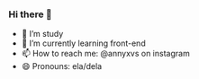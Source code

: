 ### Hi there 👋

- 🔭 I’m study
- 🌱 I’m currently learning front-end
- 📫 How to reach me: @annyxvs on instagram
- 😄 Pronouns: ela/dela

